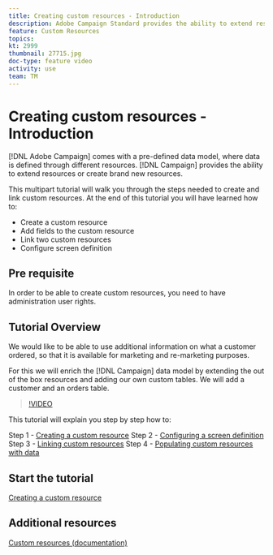 ```yaml
---
title: Creating custom resources - Introduction
description: Adobe Campaign Standard provides the ability to extend resources or create brand new resources. This multipart tutorial will walk you through the steps needed to create and link custom resources.
feature: Custom Resources
topics: 
kt: 2999
thumbnail: 27715.jpg
doc-type: feature video
activity: use
team: TM
---
```


# Creating custom resources​ - Introduction

[!DNL Adobe Campaign] comes with a pre-defined data model, where data is defined through different resources. [!DNL Campaign] provides the ability to extend resources or create brand new resources.

This multipart tutorial will walk you through the steps needed to create and link custom resources. At the end of this tutorial you will have learned how to:

* Create a custom resource
* Add fields to the custom resource
* Link two custom resources
* Configure screen definition

## Pre requisite

In order to be able to create custom resources, you need to have administration user rights.

## Tutorial Overview

We would like to be able to use additional information on what a customer ordered, so that it is available for marketing and re-marketing purposes.

For this we will enrich the [!DNL Campaign] data model by extending the out of the box resources and adding our own custom tables. We will add a customer and an orders table.

>[!VIDEO](https://video.tv.adobe.com/v/27715?quality=9)

This tutorial will explain you step by step how to:

Step 1 - [Creating a custom resource](./creating-a-custom-resource)
Step 2 - [Configuring a screen definition](./configuring-a-screen-definition-for-a-custom-resource.md)
Step 3 - [Linking custom resources](./linking-custom-resources.md)
Step 4 - [Populating custom resources with data](./populate-custom-resources-with-data.md)

## Start the tutorial

[Creating a custom resource](./create-a-custom-resource)

## Additional resources

[Custom resources (documentation)](https://experienceleague.adobe.com/docs/campaign-standard/using/working-with-apis/global-concepts/custom-resources.html)
